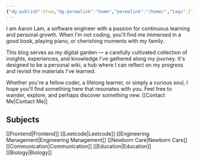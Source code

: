 ```yaml
---
{"dg-publish":true,"dg-permalink":"home","permalink":"/home/","tags":["gardenEntry"]}
---
```


I am Aaron Lam, a software engineer with a passion for continuous learning and personal growth. When I'm not coding, you'll find me immersed in a good book, playing piano, or cherishing moments with my family.

This blog serves as my digital garden — a carefully cultivated collection of insights, experiences, and knowledge I've gathered along my journey. It's designed to be a personal wiki, a hub where I can reflect on my progress and revisit the materials I've learned.

Whether you're a fellow coder, a lifelong learner, or simply a curious soul, I hope you'll find something here that resonates with you. Feel free to wander, explore, and perhaps discover something new. [[Contact Me\|Contact Me]]

## Subjects

[[Frontend\|Frontend]]
[[Leetcode\|Leetcode]]
[[Engineering Management\|Engineering Management]]
[[Newborn Care\|Newborn Care]]
[[Communication\|Communication]]
[[Education\|Education]]
[[Biology\|Biology]]

